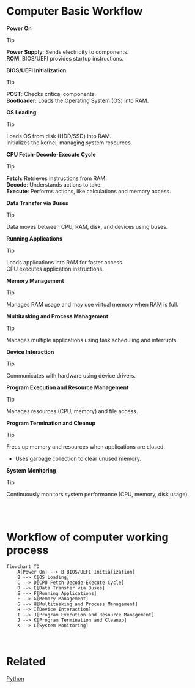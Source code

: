 # Computer Basic Workflow

**Power On**
>[!TIP]
> **Power Supply**: Sends electricity to components. <br>
> **ROM**: BIOS/UEFI provides startup instructions. <br>

**BIOS/UEFI Initialization**
>[!TIP] 
> **POST**: Checks critical components. <br>
> **Bootloader**: Loads the Operating System (OS) into RAM. <br>

**OS Loading**
>[!TIP] 
> Loads OS from disk (HDD/SSD) into RAM. <br>
> Initializes the kernel, managing system resources. <br>

**CPU Fetch-Decode-Execute Cycle**
>[!TIP] 
> **Fetch**: Retrieves instructions from RAM. <br>
> **Decode**: Understands actions to take. <br>
> **Execute**: Performs actions, like calculations and memory access. <br>

**Data Transfer via Buses**
>[!TIP] 
> Data moves between CPU, RAM, disk, and devices using buses. <br>

**Running Applications**
>[!TIP] 
> Loads applications into RAM for faster access. <br>
> CPU executes application instructions. <br>

**Memory Management**
>[!TIP] 
> Manages RAM usage and may use virtual memory when RAM is full.

**Multitasking and Process Management**
>[!TIP] 
> Manages multiple applications using task scheduling and interrupts.

**Device Interaction**
>[!TIP] 
> Communicates with hardware using device drivers.

**Program Execution and Resource Management**
>[!TIP] 
> Manages resources (CPU, memory) and file access.

**Program Termination and Cleanup**
>[!TIP] 
> Frees up memory and resources when applications are closed.
- Uses garbage collection to clear unused memory.

**System Monitoring**
>[!TIP] 
> Continuously monitors system performance (CPU, memory, disk usage).

<br><br>

# Workflow of computer working process

```mermaid
flowchart TD
    A[Power On] --> B[BIOS/UEFI Initialization]
    B --> C[OS Loading]
    C --> D[CPU Fetch-Decode-Execute Cycle]
    D --> E[Data Transfer via Buses]
    E --> F[Running Applications]
    F --> G[Memory Management]
    G --> H[Multitasking and Process Management]
    H --> I[Device Interaction]
    I --> J[Program Execution and Resource Management]
    J --> K[Program Termination and Cleanup]
    K --> L[System Monitoring]
```
<br>

# Related
[Python](https://github.com/ariful228/DevOps/tree/main/DevOps/Python)